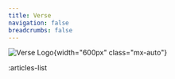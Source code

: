 ```yaml
---
title: Verse
navigation: false
breadcrumbs: false
---
```


![Verse Logo](/uploads/verse-galaxy.png){width="600px" class="mx-auto"}

:articles-list
